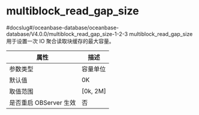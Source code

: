 multiblock_read_gap_size 
=============================================
#docslug#/oceanbase-database/oceanbase-database/V4.0.0/multiblock_read_gap_size-1-2-3
multiblock_read_gap_size 用于设置一次 IO 聚合读取块缓存的最大容量。


|      **属性**      |   **描述**   |
|------------------|------------|
| 参数类型             | 容量单位       |
| 默认值              | 0K         |
| 取值范围             | \[0k, 2M\] |
| 是否重启 OBServer 生效 | 否          |


